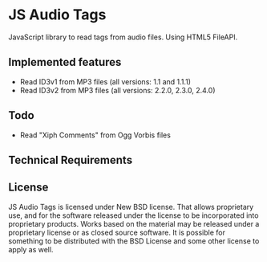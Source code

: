 JS Audio Tags
=====

JavaScript library to read tags from audio files.
Using HTML5 FileAPI.

Implemented features
--------------------

- Read ID3v1 from MP3 files (all versions: 1.1 and 1.1.1)
- Read ID3v2 from MP3 files (all versions: 2.2.0, 2.3.0, 2.4.0)

Todo
-------

- Read "Xiph Comments" from Ogg Vorbis files

Technical Requirements
-------


License
-------

JS Audio Tags is licensed under New BSD license. That allows proprietary use, and for
the software released under the license to be incorporated into proprietary
products. Works based on the material may be released under a proprietary license
or as closed source software. It is possible for something to be distributed
with the BSD License and some other license to apply as well.
